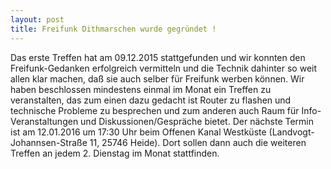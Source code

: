 ```yaml
---
layout: post
title: Freifunk Dithmarschen wurde gegründet !
---
```

Das erste Treffen hat am 09.12.2015 stattgefunden und wir konnten den Freifunk-Gedanken erfolgreich vermitteln und die Technik dahinter so weit allen klar machen, daß sie auch selber für Freifunk werben können. Wir haben beschlossen mindestens einmal im Monat ein Treffen zu veranstalten, das zum einen dazu gedacht ist Router zu flashen und technische Probleme zu besprechen und zum anderen auch Raum für Info-Veranstaltungen und Diskussionen/Gespräche bietet. Der nächste Termin ist am 12.01.2016 um 17:30 Uhr beim Offenen Kanal Westküste (Landvogt-Johannsen-Straße 11, 25746 Heide). Dort sollen dann auch die weiteren Treffen an jedem 2. Dienstag im Monat stattfinden.
